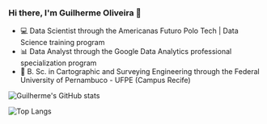 ### Hi there, I'm Guilherme Oliveira 👋

- 💻 Data Scientist through the Americanas Futuro Polo Tech | Data Science training program
- 📊 Data Analyst through the Google Data Analytics professional specialization program
- 📡 B. Sc. in Cartographic and Surveying Engineering through the Federal University of Pernambuco - UFPE (Campus Recife)

![Guilherme's GitHub stats](https://github-readme-stats.vercel.app/api?username=Gui-lherme-Oliv&hide=contribs&show_icons=true&theme=dark)

![Top Langs](https://github-readme-stats.vercel.app/api/top-langs/?username=Gui-lherme-Oliv&layout=donut&theme=dark)

